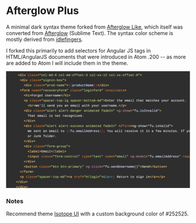 # Afterglow Plus


A minimal dark syntax theme forked from [Afterglow Like](https://atom.io/themes/afterglow-like), which itself was converted from [Afterglow](https://github.com/YabataDesign/afterglow-theme) (Sublime Text). The syntax color scheme is mostly derived from [idlefingers](http://idlefingers.co.uk/).

I forked this primarily to add selectors for Angular JS tags in HTML/AngularJS documents that were introduced in Atom .200 -- as more are added to Atom I will include them in the theme.

![screenshot](https://github.com/smlombardi/afterglow-plus/raw/master/screenshot.png)

### Notes
Recommend theme [Isotope UI](https://github.com/braver/isotope-ui) with a custom background color of #252525.

